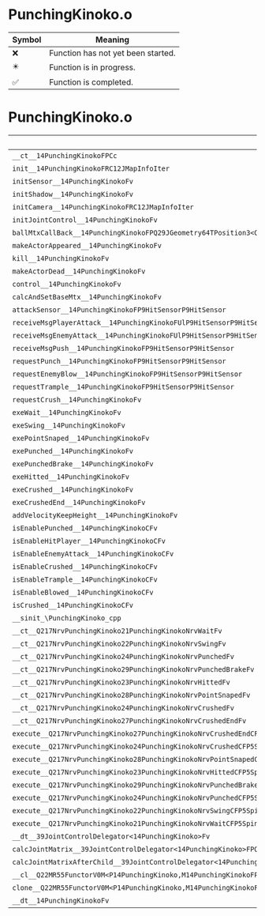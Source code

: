 # PunchingKinoko.o
| Symbol | Meaning 
| ------------- | ------------- 
| :x: | Function has not yet been started. 
| :eight_pointed_black_star: | Function is in progress. 
| :white_check_mark: | Function is completed. 


# PunchingKinoko.o
| Symbol | Decompiled? |
| ------------- | ------------- |
| `__ct__14PunchingKinokoFPCc` | :white_check_mark: |
| `init__14PunchingKinokoFRC12JMapInfoIter` | :white_check_mark: |
| `initSensor__14PunchingKinokoFv` | :white_check_mark: |
| `initShadow__14PunchingKinokoFv` | :white_check_mark: |
| `initCamera__14PunchingKinokoFRC12JMapInfoIter` | :white_check_mark: |
| `initJointControl__14PunchingKinokoFv` | :white_check_mark: |
| `ballMtxCallBack__14PunchingKinokoFPQ29JGeometry64TPosition3<Q29JGeometry38TMatrix34<Q29JGeometry13SMatrix34C<f>>>RC19JointControllerInfo` | :white_check_mark: |
| `makeActorAppeared__14PunchingKinokoFv` | :white_check_mark: |
| `kill__14PunchingKinokoFv` | :white_check_mark: |
| `makeActorDead__14PunchingKinokoFv` | :white_check_mark: |
| `control__14PunchingKinokoFv` | :white_check_mark: |
| `calcAndSetBaseMtx__14PunchingKinokoFv` | :white_check_mark: |
| `attackSensor__14PunchingKinokoFP9HitSensorP9HitSensor` | :white_check_mark: |
| `receiveMsgPlayerAttack__14PunchingKinokoFUlP9HitSensorP9HitSensor` | :white_check_mark: |
| `receiveMsgEnemyAttack__14PunchingKinokoFUlP9HitSensorP9HitSensor` | :white_check_mark: |
| `receiveMsgPush__14PunchingKinokoFP9HitSensorP9HitSensor` | :white_check_mark: |
| `requestPunch__14PunchingKinokoFP9HitSensorP9HitSensor` | :white_check_mark: |
| `requestEnemyBlow__14PunchingKinokoFP9HitSensorP9HitSensor` | :white_check_mark: |
| `requestTrample__14PunchingKinokoFP9HitSensorP9HitSensor` | :white_check_mark: |
| `requestCrush__14PunchingKinokoFv` | :white_check_mark: |
| `exeWait__14PunchingKinokoFv` | :white_check_mark: |
| `exeSwing__14PunchingKinokoFv` | :white_check_mark: |
| `exePointSnaped__14PunchingKinokoFv` | :white_check_mark: |
| `exePunched__14PunchingKinokoFv` | :white_check_mark: |
| `exePunchedBrake__14PunchingKinokoFv` | :white_check_mark: |
| `exeHitted__14PunchingKinokoFv` | :white_check_mark: |
| `exeCrushed__14PunchingKinokoFv` | :white_check_mark: |
| `exeCrushedEnd__14PunchingKinokoFv` | :white_check_mark: |
| `addVelocityKeepHeight__14PunchingKinokoFv` | :white_check_mark: |
| `isEnablePunched__14PunchingKinokoCFv` | :white_check_mark: |
| `isEnableHitPlayer__14PunchingKinokoCFv` | :white_check_mark: |
| `isEnableEnemyAttack__14PunchingKinokoCFv` | :white_check_mark: |
| `isEnableCrushed__14PunchingKinokoCFv` | :white_check_mark: |
| `isEnableTrample__14PunchingKinokoCFv` | :white_check_mark: |
| `isEnableBlowed__14PunchingKinokoCFv` | :white_check_mark: |
| `isCrushed__14PunchingKinokoCFv` | :white_check_mark: |
| `__sinit_\PunchingKinoko_cpp` | :white_check_mark: |
| `__ct__Q217NrvPunchingKinoko21PunchingKinokoNrvWaitFv` | :white_check_mark: |
| `__ct__Q217NrvPunchingKinoko22PunchingKinokoNrvSwingFv` | :white_check_mark: |
| `__ct__Q217NrvPunchingKinoko24PunchingKinokoNrvPunchedFv` | :white_check_mark: |
| `__ct__Q217NrvPunchingKinoko29PunchingKinokoNrvPunchedBrakeFv` | :white_check_mark: |
| `__ct__Q217NrvPunchingKinoko23PunchingKinokoNrvHittedFv` | :white_check_mark: |
| `__ct__Q217NrvPunchingKinoko28PunchingKinokoNrvPointSnapedFv` | :white_check_mark: |
| `__ct__Q217NrvPunchingKinoko24PunchingKinokoNrvCrushedFv` | :white_check_mark: |
| `__ct__Q217NrvPunchingKinoko27PunchingKinokoNrvCrushedEndFv` | :white_check_mark: |
| `execute__Q217NrvPunchingKinoko27PunchingKinokoNrvCrushedEndCFP5Spine` | :white_check_mark: |
| `execute__Q217NrvPunchingKinoko24PunchingKinokoNrvCrushedCFP5Spine` | :white_check_mark: |
| `execute__Q217NrvPunchingKinoko28PunchingKinokoNrvPointSnapedCFP5Spine` | :white_check_mark: |
| `execute__Q217NrvPunchingKinoko23PunchingKinokoNrvHittedCFP5Spine` | :white_check_mark: |
| `execute__Q217NrvPunchingKinoko29PunchingKinokoNrvPunchedBrakeCFP5Spine` | :white_check_mark: |
| `execute__Q217NrvPunchingKinoko24PunchingKinokoNrvPunchedCFP5Spine` | :white_check_mark: |
| `execute__Q217NrvPunchingKinoko22PunchingKinokoNrvSwingCFP5Spine` | :white_check_mark: |
| `execute__Q217NrvPunchingKinoko21PunchingKinokoNrvWaitCFP5Spine` | :white_check_mark: |
| `__dt__39JointControlDelegator<14PunchingKinoko>Fv` | :white_check_mark: |
| `calcJointMatrix__39JointControlDelegator<14PunchingKinoko>FPQ29JGeometry64TPosition3<Q29JGeometry38TMatrix34<Q29JGeometry13SMatrix34C<f>>>RC19JointControllerInfo` | :white_check_mark: |
| `calcJointMatrixAfterChild__39JointControlDelegator<14PunchingKinoko>FPQ29JGeometry64TPosition3<Q29JGeometry38TMatrix34<Q29JGeometry13SMatrix34C<f>>>RC19JointControllerInfo` | :white_check_mark: |
| `__cl__Q22MR55FunctorV0M<P14PunchingKinoko,M14PunchingKinokoFPCvPv_v>CFv` | :white_check_mark: |
| `clone__Q22MR55FunctorV0M<P14PunchingKinoko,M14PunchingKinokoFPCvPv_v>CFP7JKRHeap` | :white_check_mark: |
| `__dt__14PunchingKinokoFv` | :white_check_mark: |
